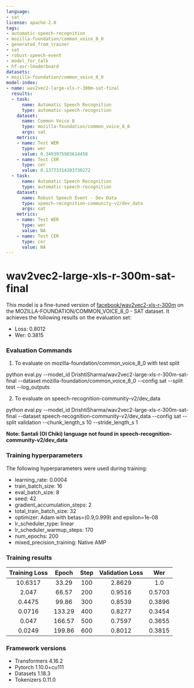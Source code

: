 ```yaml
---
language:
- sat
license: apache-2.0
tags:
- automatic-speech-recognition
- mozilla-foundation/common_voice_8_0
- generated_from_trainer
- sat
- robust-speech-event
- model_for_talk
- hf-asr-leaderboard
datasets:
- mozilla-foundation/common_voice_8_0
model-index:
- name: wav2vec2-large-xls-r-300m-sat-final
  results:
  - task:
      name: Automatic Speech Recognition
      type: automatic-speech-recognition
    dataset:
      name: Common Voice 8
      type: mozilla-foundation/common_voice_8_0
      args: sat
    metrics:
    - name: Test WER
      type: wer
      value: 0.3493975903614458
    - name: Test CER
      type: cer
      value: 0.13773314203730272
  - task:
      name: Automatic Speech Recognition
      type: automatic-speech-recognition
    dataset:
      name: Robust Speech Event - Dev Data
      type: speech-recognition-community-v2/dev_data
      args: sat
    metrics:
    - name: Test WER
      type: wer
      value: NA
    - name: Test CER
      type: cer
      value: NA
---
```


<!-- This model card has been generated automatically according to the information the Trainer had access to. You
should probably proofread and complete it, then remove this comment. -->

# wav2vec2-large-xls-r-300m-sat-final

This model is a fine-tuned version of [facebook/wav2vec2-xls-r-300m](https://huggingface.co/facebook/wav2vec2-xls-r-300m) on the MOZILLA-FOUNDATION/COMMON_VOICE_8_0 - SAT dataset.
It achieves the following results on the evaluation set:
- Loss: 0.8012
- Wer: 0.3815

### Evaluation Commands

1. To evaluate on mozilla-foundation/common_voice_8_0 with test split

python eval.py --model_id DrishtiSharma/wav2vec2-large-xls-r-300m-sat-final --dataset mozilla-foundation/common_voice_8_0 --config sat --split test --log_outputs

2. To evaluate on speech-recognition-community-v2/dev_data

python eval.py --model_id DrishtiSharma/wav2vec2-large-xls-r-300m-sat-final --dataset speech-recognition-community-v2/dev_data --config sat --split validation --chunk_length_s 10 --stride_length_s 1

**Note: Santali (Ol Chiki) language not found in speech-recognition-community-v2/dev_data**


### Training hyperparameters

The following hyperparameters were used during training:
- learning_rate: 0.0004
- train_batch_size: 16
- eval_batch_size: 8
- seed: 42
- gradient_accumulation_steps: 2
- total_train_batch_size: 32
- optimizer: Adam with betas=(0.9,0.999) and epsilon=1e-08
- lr_scheduler_type: linear
- lr_scheduler_warmup_steps: 170
- num_epochs: 200
- mixed_precision_training: Native AMP

### Training results

| Training Loss | Epoch  | Step | Validation Loss | Wer    |
|:-------------:|:------:|:----:|:---------------:|:------:|
| 10.6317       | 33.29  | 100  | 2.8629          | 1.0    |
| 2.047         | 66.57  | 200  | 0.9516          | 0.5703 |
| 0.4475        | 99.86  | 300  | 0.8539          | 0.3896 |
| 0.0716        | 133.29 | 400  | 0.8277          | 0.3454 |
| 0.047         | 166.57 | 500  | 0.7597          | 0.3655 |
| 0.0249        | 199.86 | 600  | 0.8012          | 0.3815 |


### Framework versions

- Transformers 4.16.2
- Pytorch 1.10.0+cu111
- Datasets 1.18.3
- Tokenizers 0.11.0
